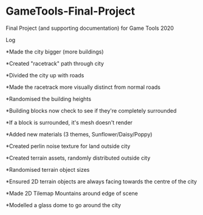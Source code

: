 # GameTools-Final-Project
Final Project (and supporting documentation) for Game Tools 2020

Log

*Made the city bigger (more buildings)

*Created "racetrack" path through city

*Divided the city up with roads

*Made the racetrack more visually distinct from normal roads

*Randomised the building heights

*Building blocks now check to see if they're completely surrounded

*If a block is surrounded, it's mesh doesn't render

*Added new materials (3 themes, Sunflower/Daisy/Poppy)

*Created perlin noise texture for land outside city

*Created terrain assets, randomly distributed outside city 

*Randomised terrain object sizes

*Ensured 2D terrain objects are always facing towards the centre of the city

*Made 2D Tilemap Mountains around edge of scene

*Modelled a glass dome to go around the city